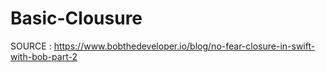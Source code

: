 # Basic-Clousure
SOURCE : https://www.bobthedeveloper.io/blog/no-fear-closure-in-swift-with-bob-part-2
